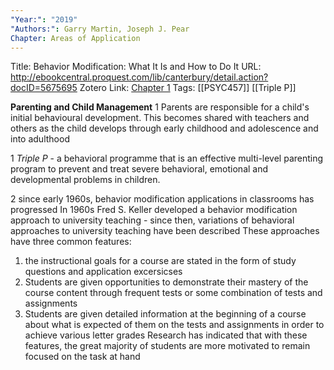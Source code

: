 ```yaml
---
"Year:": "2019"
"Authors:": Garry Martin, Joseph J. Pear
Chapter: Areas of Application
---
```

Title: Behavior Modification: What It Is and How to Do It
URL: http://ebookcentral.proquest.com/lib/canterbury/detail.action?docID=5675695
Zotero Link: [Chapter 1](zotero://select/library/items/IFAHMEZV)
Tags: [[PSYC457]] [[Triple P]] 


**Parenting and Child Management**
1
Parents are responsible for a child's initial behavioural development. This becomes shared with teachers and others as the child develops through early childhood and adolescence and into adulthood

1
*Triple P* - a behavioral programme that is an effective multi-level parenting program to prevent and treat severe behavioral, emotional and developmental problems in children. 

2
since early 1960s, behavior modification applications in classrooms has progressed
In 1960s Fred S. Keller developed a behavior modification approach to university teaching - since then, variations of behavioral approaches to university teaching have been described
These approaches have three common features:
1. the instructional goals for a course are stated in the form of study questions and application excersicses
2. Students are given opportunities to demonstrate their mastery of the course content through frequent tests or some combination of tests and assignments
3. Students are given detailed information at the beginning of a course about what is expected of them on the tests and assignments in order to achieve various letter grades 
Research has indicated that with these features, the great majority of students are more motivated to remain focused on the task at hand 